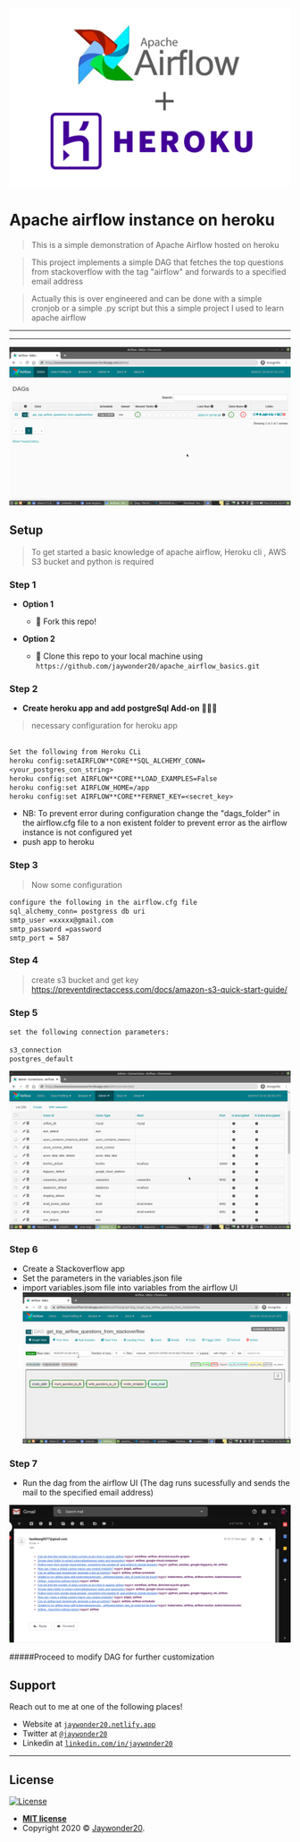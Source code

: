 <img src="/img/airflowxheroku.png" title="airflowxheroku">

# Apache airflow instance on heroku

> This is a simple demonstration of Apache Airflow hosted on heroku

> This project implements a simple DAG that fetches the top questions from stackoverflow with the tag "airflow" and forwards to a specified email address

> Actually this is over engineered and can be done with a simple cronjob or a simple .py script but this a simple project I used to learn apache airflow

---

---

<img src="/img/airflowUIII.png" title="airflowxheroku">

## Setup

> To get started a basic knowledge of apache airflow, Heroku cli , AWS S3 bucket and python is required

### Step 1

- **Option 1**

  - 🍴 Fork this repo!

- **Option 2**
  - 👯 Clone this repo to your local machine using `https://github.com/jaywonder20/apache_airflow_basics.git`

### Step 2

- **Create heroku app and add postgreSql Add-on** 🔨🔨🔨

> necessary configuration for heroku app

```shell

Set the following from Heroku CLi
heroku config:setAIRFLOW**CORE**SQL_ALCHEMY_CONN=<your_postgres_con_string>
heroku config:set AIRFLOW**CORE**LOAD_EXAMPLES=False
heroku config:set AIRFLOW_HOME=/app
heroku config:set AIRFLOW**CORE**FERNET_KEY=<secret_key>
```

- NB: To prevent error during configuration change the "dags_folder" in the airflow.cfg file to a non existent folder to prevent error as the airflow instance is not configured yet
- push app to heroku

### Step 3

> Now some configuration

```shell
configure the following in the airflow.cfg file
sql_alchemy_conn= postgress db uri
smtp_user =xxxxx@gmail.com
smtp_password =password
smtp_port = 587
```

### Step 4

> create s3 bucket and get key
> https://preventdirectaccess.com/docs/amazon-s3-quick-start-guide/

### Step 5

```shell
set the following connection parameters:

s3_connection
postgres_default
```

<img src="/img/connections.png" title="airflowxheroku">

### Step 6

- Create a Stackoverflow app
- Set the parameters in the variables.json file
- import variables.jsom file into variables from the airflow UI
  <img src="/img/graph.png" title="airflowxheroku">

### Step 7

- Run the dag from the airflow UI (The dag runs sucessfully and sends the mail to the specified email address)

 <img src="/img/mail.png" title="airflowxheroku">

#####Proceed to modify DAG for further customization

## Support

Reach out to me at one of the following places!

- Website at <a href="https://jaywonder20.netlify.app" target="_blank">`jaywonder20.netlify.app`</a>
- Twitter at <a href="http://twitter.com/jaywonder20" target="_blank">`@jaywonder20`</a>
- Linkedin at <a href="http://linkedin.com/in/jaywonder20" target="_blank">`linkedin.com/in/jaywonder20`</a>

---

## License

[![License](http://img.shields.io/:license-mit-blue.svg?style=flat-square)](http://badges.mit-license.org)

- **[MIT license](http://opensource.org/licenses/mit-license.php)**
- Copyright 2020 © <a href="http://linkedin.com/in/jaywonder20" target="_blank">Jaywonder20</a>.
